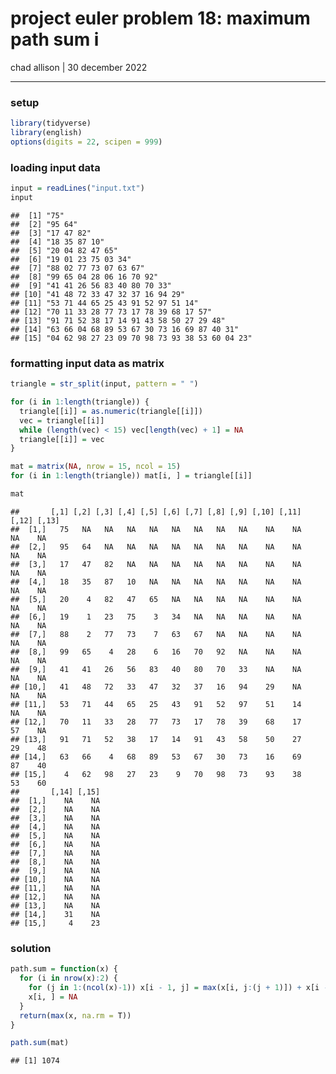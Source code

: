 project euler problem 18: maximum path sum i
================
chad allison \| 30 december 2022

------------------------------------------------------------------------

### setup

``` r
library(tidyverse)
library(english)
options(digits = 22, scipen = 999)
```

### loading input data

``` r
input = readLines("input.txt")
input
```

    ##  [1] "75"                                          
    ##  [2] "95 64"                                       
    ##  [3] "17 47 82"                                    
    ##  [4] "18 35 87 10"                                 
    ##  [5] "20 04 82 47 65"                              
    ##  [6] "19 01 23 75 03 34"                           
    ##  [7] "88 02 77 73 07 63 67"                        
    ##  [8] "99 65 04 28 06 16 70 92"                     
    ##  [9] "41 41 26 56 83 40 80 70 33"                  
    ## [10] "41 48 72 33 47 32 37 16 94 29"               
    ## [11] "53 71 44 65 25 43 91 52 97 51 14"            
    ## [12] "70 11 33 28 77 73 17 78 39 68 17 57"         
    ## [13] "91 71 52 38 17 14 91 43 58 50 27 29 48"      
    ## [14] "63 66 04 68 89 53 67 30 73 16 69 87 40 31"   
    ## [15] "04 62 98 27 23 09 70 98 73 93 38 53 60 04 23"

### formatting input data as matrix

``` r
triangle = str_split(input, pattern = " ")

for (i in 1:length(triangle)) {
  triangle[[i]] = as.numeric(triangle[[i]])
  vec = triangle[[i]]
  while (length(vec) < 15) vec[length(vec) + 1] = NA
  triangle[[i]] = vec
}

mat = matrix(NA, nrow = 15, ncol = 15)
for (i in 1:length(triangle)) mat[i, ] = triangle[[i]]

mat
```

    ##       [,1] [,2] [,3] [,4] [,5] [,6] [,7] [,8] [,9] [,10] [,11] [,12] [,13]
    ##  [1,]   75   NA   NA   NA   NA   NA   NA   NA   NA    NA    NA    NA    NA
    ##  [2,]   95   64   NA   NA   NA   NA   NA   NA   NA    NA    NA    NA    NA
    ##  [3,]   17   47   82   NA   NA   NA   NA   NA   NA    NA    NA    NA    NA
    ##  [4,]   18   35   87   10   NA   NA   NA   NA   NA    NA    NA    NA    NA
    ##  [5,]   20    4   82   47   65   NA   NA   NA   NA    NA    NA    NA    NA
    ##  [6,]   19    1   23   75    3   34   NA   NA   NA    NA    NA    NA    NA
    ##  [7,]   88    2   77   73    7   63   67   NA   NA    NA    NA    NA    NA
    ##  [8,]   99   65    4   28    6   16   70   92   NA    NA    NA    NA    NA
    ##  [9,]   41   41   26   56   83   40   80   70   33    NA    NA    NA    NA
    ## [10,]   41   48   72   33   47   32   37   16   94    29    NA    NA    NA
    ## [11,]   53   71   44   65   25   43   91   52   97    51    14    NA    NA
    ## [12,]   70   11   33   28   77   73   17   78   39    68    17    57    NA
    ## [13,]   91   71   52   38   17   14   91   43   58    50    27    29    48
    ## [14,]   63   66    4   68   89   53   67   30   73    16    69    87    40
    ## [15,]    4   62   98   27   23    9   70   98   73    93    38    53    60
    ##       [,14] [,15]
    ##  [1,]    NA    NA
    ##  [2,]    NA    NA
    ##  [3,]    NA    NA
    ##  [4,]    NA    NA
    ##  [5,]    NA    NA
    ##  [6,]    NA    NA
    ##  [7,]    NA    NA
    ##  [8,]    NA    NA
    ##  [9,]    NA    NA
    ## [10,]    NA    NA
    ## [11,]    NA    NA
    ## [12,]    NA    NA
    ## [13,]    NA    NA
    ## [14,]    31    NA
    ## [15,]     4    23

### solution

``` r
path.sum = function(x) {
  for (i in nrow(x):2) {
    for (j in 1:(ncol(x)-1)) x[i - 1, j] = max(x[i, j:(j + 1)]) + x[i - 1, j]
    x[i, ] = NA
  }
  return(max(x, na.rm = T))
}

path.sum(mat)
```

    ## [1] 1074

